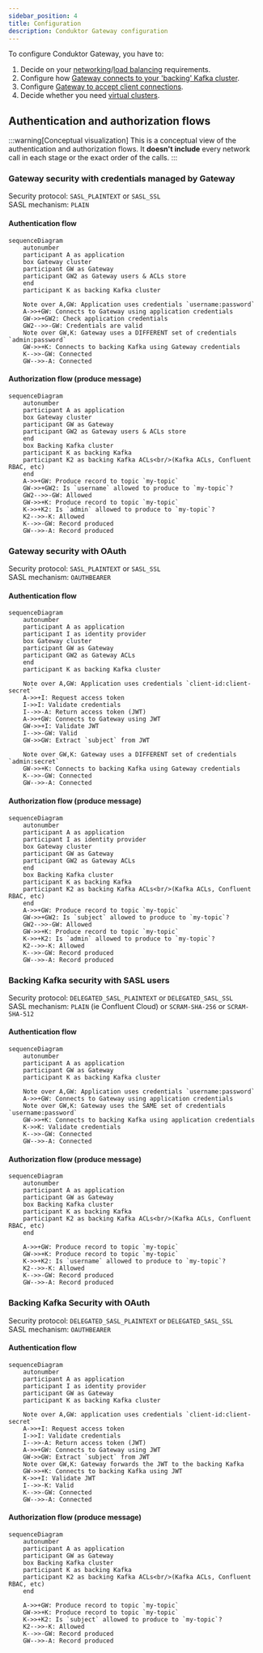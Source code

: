 ```yaml
---
sidebar_position: 4
title: Configuration
description: Conduktor Gateway configuration
---
```


To configure Conduktor Gateway, you have to:

1. Decide on your [networking](../configuration/network.md)/[load balancing](../reference/load-balancing.md) requirements.
1. Configure how [Gateway connects to your 'backing' Kafka cluster](../configuration/kafka-authentication.md).
1. Configure [Gateway to accept client connections](../configuration/client-authentication.md).
1. Decide whether you need [virtual clusters](../concepts/virtual-clusters.md).

## Authentication and authorization flows

:::warning[Conceptual visualization]
This is a conceptual view of the authentication and authorization flows. It **doesn't include** every network call in each stage or the exact order of the calls.
:::

### Gateway security with credentials managed by Gateway

Security protocol: `SASL_PLAINTEXT` or `SASL_SSL`  
SASL mechanism: `PLAIN`

#### Authentication flow

```mermaid
sequenceDiagram
	autonumber
	participant A as application 
	box Gateway cluster
    participant GW as Gateway
    participant GW2 as Gateway users & ACLs store
    end
    participant K as backing Kafka cluster
	
	Note over A,GW: Application uses credentials `username:password`
    A->>+GW: Connects to Gateway using application credentials
    GW->>+GW2: Check application credentials
    GW2-->>-GW: Credentials are valid
    Note over GW,K: Gateway uses a DIFFERENT set of credentials `admin:password`
    GW->>+K: Connects to backing Kafka using Gateway credentials
    K-->>-GW: Connected
    GW-->>-A: Connected
```

#### Authorization flow (produce message)

```mermaid
sequenceDiagram
	autonumber
	participant A as application 
	box Gateway cluster
    participant GW as Gateway
    participant GW2 as Gateway users & ACLs store
    end
    box Backing Kafka cluster
    participant K as backing Kafka 
    participant K2 as backing Kafka ACLs<br/>(Kafka ACLs, Confluent RBAC, etc)
    end
    A->>+GW: Produce record to topic `my-topic`
    GW->>+GW2: Is `username` allowed to produce to `my-topic`?
    GW2-->>-GW: Allowed
    GW->>+K: Produce record to topic `my-topic`
    K->>+K2: Is `admin` allowed to produce to `my-topic`?
    K2-->>-K: Allowed
    K-->>-GW: Record produced
    GW-->>-A: Record produced
```

### Gateway security with OAuth

Security protocol: `SASL_PLAINTEXT` or `SASL_SSL`  
SASL mechanism: `OAUTHBEARER`

#### Authentication flow

```mermaid
sequenceDiagram
	autonumber
	participant A as application 
	participant I as identity provider
	box Gateway cluster
    participant GW as Gateway
    participant GW2 as Gateway ACLs
    end
    participant K as backing Kafka cluster
	
	Note over A,GW: Application uses credentials `client-id:client-secret`
	A->>+I: Request access token
	I->>I: Validate credentials
    I-->>-A: Return access token (JWT)
    A->>+GW: Connects to Gateway using JWT
    GW->>+I: Validate JWT
    I-->>-GW: Valid
    GW->>GW: Extract `subject` from JWT
    
    Note over GW,K: Gateway uses a DIFFERENT set of credentials `admin:secret`
    GW->>+K: Connects to backing Kafka using Gateway credentials
    K-->>-GW: Connected
    GW-->>-A: Connected
```

#### Authorization flow (produce message)

```mermaid
sequenceDiagram
	autonumber
	participant A as application 
	participant I as identity provider
	box Gateway cluster
    participant GW as Gateway
    participant GW2 as Gateway ACLs
    end
    box Backing Kafka cluster
    participant K as backing Kafka 
    participant K2 as backing Kafka ACLs<br/>(Kafka ACLs, Confluent RBAC, etc)
    end
    A->>+GW: Produce record to topic `my-topic`
    GW->>+GW2: Is `subject` allowed to produce to `my-topic`?
    GW2-->>-GW: Allowed
    GW->>+K: Produce record to topic `my-topic`
    K->>+K2: Is `admin` allowed to produce to `my-topic`?
    K2-->>-K: Allowed
    K-->>-GW: Record produced
    GW-->>-A: Record produced
```

### Backing Kafka security with SASL users

Security protocol: `DELEGATED_SASL_PLAINTEXT` or `DELEGATED_SASL_SSL`  
SASL mechanism: `PLAIN` (ie Confluent Cloud) or `SCRAM-SHA-256` or `SCRAM-SHA-512`

#### Authentication flow

```mermaid
sequenceDiagram
	autonumber
	participant A as application 
    participant GW as Gateway
    participant K as backing Kafka cluster

	Note over A,GW: Application uses credentials `username:password`
    A->>+GW: Connects to Gateway using application credentials
    Note over GW,K: Gateway uses the SAME set of credentials `username:password`
    GW->>+K: Connects to backing Kafka using application credentials
    K->>K: Validate credentials
    K-->>-GW: Connected
    GW-->>-A: Connected
```

#### Authorization flow (produce message)

```mermaid
sequenceDiagram
	autonumber
	participant A as application 
    participant GW as Gateway
    box Backing Kafka cluster
    participant K as backing Kafka 
    participant K2 as backing Kafka ACLs<br/>(Kafka ACLs, Confluent RBAC, etc)
    end

    A->>+GW: Produce record to topic `my-topic`
    GW->>+K: Produce record to topic `my-topic`
    K->>+K2: Is `username` allowed to produce to `my-topic`?
    K2-->>-K: Allowed
    K-->>-GW: Record produced
    GW-->>-A: Record produced

```

### Backing Kafka Security with OAuth

Security protocol: `DELEGATED_SASL_PLAINTEXT` or `DELEGATED_SASL_SSL`    
SASL mechanism: `OAUTHBEARER`

#### Authentication flow

```mermaid
sequenceDiagram
	autonumber
	participant A as application 
	participant I as identity provider
    participant GW as Gateway
    participant K as backing Kafka cluster
	
	Note over A,GW: application uses credentials `client-id:client-secret`
	A->>+I: Request access token
	I->>I: Validate credentials
    I-->>-A: Return access token (JWT)
    A->>+GW: Connects to Gateway using JWT
    GW->>GW: Extract `subject` from JWT
    Note over GW,K: Gateway forwards the JWT to the backing Kafka
    GW->>+K: Connects to backing Kafka using JWT
    K->>+I: Validate JWT
    I-->>-K: Valid
    K-->>-GW: Connected
    GW-->>-A: Connected
```

#### Authorization flow (produce message)

```mermaid
sequenceDiagram
	autonumber
	participant A as application 
    participant GW as Gateway
    box Backing Kafka cluster
    participant K as backing Kafka 
    participant K2 as backing Kafka ACLs<br/>(Kafka ACLs, Confluent RBAC, etc)
    end
    
    A->>+GW: Produce record to topic `my-topic`
    GW->>+K: Produce record to topic `my-topic`
    K->>+K2: Is `subject` allowed to produce to `my-topic`?
    K2-->>-K: Allowed
    K-->>-GW: Record produced
    GW-->>-A: Record produced
```
